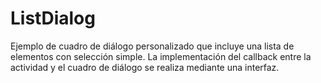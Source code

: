 # ListDialog

Ejemplo de cuadro de diálogo personalizado que incluye una lista de elementos con selección simple. La implementación del callback entre la actividad y el cuadro de diálogo se realiza mediante una interfaz.

